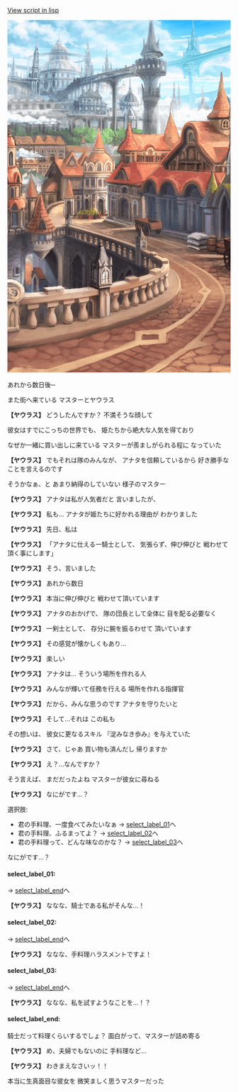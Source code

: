 [View script in lisp](../scripts/10371204.txt)

![town.png](../images/backgrounds/town.png)

あれから数日後─

また街へ来ている
マスターとヤウラス

**【ヤウラス】**
どうしたんですか？
不満そうな顔して

彼女はすでにこっちの世界でも、
姫たちから絶大な人気を得ており

なぜか一緒に買い出しに来ている
マスターが羨ましがられる程に
なっていた

**【ヤウラス】**
でもそれは隊のみんなが、
アナタを信頼しているから
好き勝手なことを言えるのです

そうかなぁ、と
あまり納得のしていない
様子のマスター

**【ヤウラス】**
アナタは私が人気者だと
言いましたが、

**【ヤウラス】**
私も…
アナタが姫たちに好かれる理由が
わかりました

**【ヤウラス】**
先日、私は

**【ヤウラス】**
「アナタに仕える一騎士として、
気張らず、伸び伸びと
戦わせて頂く事にします」

**【ヤウラス】**
そう、言いました

**【ヤウラス】**
あれから数日

**【ヤウラス】**
本当に伸び伸びと
戦わせて頂いています

**【ヤウラス】**
アナタのおかげで、
隊の団長として全体に
目を配る必要なく

**【ヤウラス】**
一剣士として、
存分に腕を振るわせて
頂いています

**【ヤウラス】**
その感覚が懐かしくもあり…

**【ヤウラス】**
楽しい

**【ヤウラス】**
アナタは…
そういう場所を作れる人

**【ヤウラス】**
みんなが輝いて任務を行える
場所を作れる指揮官

**【ヤウラス】**
だから、みんな思うのです
アナタを守りたいと

**【ヤウラス】**
そして…それは
この私も

その想いは、
彼女に更なるスキル
『淀みなき歩み』を与えていた

**【ヤウラス】**
さて、じゃあ
買い物も済んだし
帰りますか

**【ヤウラス】**
え？…なんですか？

そう言えば、
まだだったよね
マスターが彼女に尋ねる

**【ヤウラス】**
なにがです…？

選択肢:
- 君の手料理、一度食べてみたいなぁ → [select_label_01](#select_label_01)へ
- 君の手料理、ふるまってよ？ → [select_label_02](#select_label_02)へ
- 君の手料理って、どんな味なのかな？ → [select_label_03](#select_label_03)へ

なにがです…？

#### select_label_01:
 → [select_label_end](#select_label_end)へ

**【ヤウラス】**
ななな、騎士である私がそんな…！

#### select_label_02:
 → [select_label_end](#select_label_end)へ

**【ヤウラス】**
ななな、手料理ハラスメントですよ！

#### select_label_03:
 → [select_label_end](#select_label_end)へ

**【ヤウラス】**
ななな、私を試すようなことを…！？

#### select_label_end:

騎士だって料理くらいするでしょ？
面白がって、マスターが詰め寄る

**【ヤウラス】**
め、夫婦でもないのに
手料理など…

**【ヤウラス】**
わきまえなさいッ！！

本当に生真面目な彼女を
微笑ましく思うマスターだった
